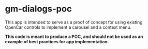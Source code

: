 # gm-dialogs-poc
This app is intended to serve as a proof of concept for using existing OpenCar controls to implement a carousel and a context menu.

**This code is meant to produce a POC, and should not be used as an example of best practices for app implementation.**

